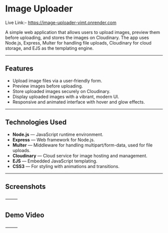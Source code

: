 # Image Uploader

Live Link:- https://image-uploader-vimt.onrender.com

A simple web application that allows users to upload images, preview them before uploading, and stores the images on Cloudinary. The app uses Node.js, Express, Multer for handling file uploads, Cloudinary for cloud storage, and EJS as the templating engine.

---

## Features

- Upload image files via a user-friendly form.
- Preview images before uploading.
- Store uploaded images securely on Cloudinary.
- Display uploaded images with a vibrant, modern UI.
- Responsive and animated interface with hover and glow effects.

---

## Technologies Used

- **Node.js** — JavaScript runtime environment.
- **Express** — Web framework for Node.js.
- **Multer** — Middleware for handling multipart/form-data, used for file uploads.
- **Cloudinary** — Cloud service for image hosting and management.
- **EJS** — Embedded JavaScript templating.
- **CSS3** — For styling with animations and transitions.

---
  
## Screenshots

⸻

## Demo Video

⸻
